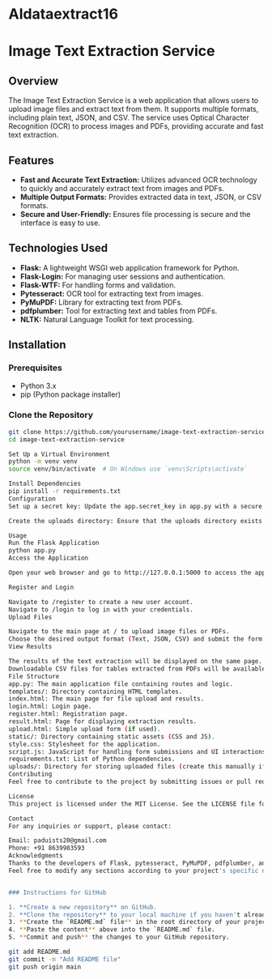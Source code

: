 # AIdataextract16

# Image Text Extraction Service

## Overview

The Image Text Extraction Service is a web application that allows users to upload image files and extract text from them. It supports multiple formats, including plain text, JSON, and CSV. The service uses Optical Character Recognition (OCR) to process images and PDFs, providing accurate and fast text extraction.

## Features

- **Fast and Accurate Text Extraction:** Utilizes advanced OCR technology to quickly and accurately extract text from images and PDFs.
- **Multiple Output Formats:** Provides extracted data in text, JSON, or CSV formats.
- **Secure and User-Friendly:** Ensures file processing is secure and the interface is easy to use.

## Technologies Used

- **Flask:** A lightweight WSGI web application framework for Python.
- **Flask-Login:** For managing user sessions and authentication.
- **Flask-WTF:** For handling forms and validation.
- **Pytesseract:** OCR tool for extracting text from images.
- **PyMuPDF:** Library for extracting text from PDFs.
- **pdfplumber:** Tool for extracting text and tables from PDFs.
- **NLTK:** Natural Language Toolkit for text processing.

## Installation

### Prerequisites

- Python 3.x
- pip (Python package installer)

### Clone the Repository

```bash
git clone https://github.com/yourusername/image-text-extraction-service.git
cd image-text-extraction-service

Set Up a Virtual Environment
python -m venv venv
source venv/bin/activate  # On Windows use `venv\Scripts\activate`

Install Dependencies
pip install -r requirements.txt
Configuration
Set up a secret key: Update the app.secret_key in app.py with a secure random key for session management.

Create the uploads directory: Ensure that the uploads directory exists or create it manually.

Usage
Run the Flask Application
python app.py
Access the Application

Open your web browser and go to http://127.0.0.1:5000 to access the application.

Register and Login

Navigate to /register to create a new user account.
Navigate to /login to log in with your credentials.
Upload Files

Navigate to the main page at / to upload image files or PDFs.
Choose the desired output format (Text, JSON, CSV) and submit the form.
View Results

The results of the text extraction will be displayed on the same page.
Downloadable CSV files for tables extracted from PDFs will be available if applicable.
File Structure
app.py: The main application file containing routes and logic.
templates/: Directory containing HTML templates.
index.html: The main page for file upload and results.
login.html: Login page.
register.html: Registration page.
result.html: Page for displaying extraction results.
upload.html: Simple upload form (if used).
static/: Directory containing static assets (CSS and JS).
style.css: Stylesheet for the application.
script.js: JavaScript for handling form submissions and UI interactions.
requirements.txt: List of Python dependencies.
uploads/: Directory for storing uploaded files (create this manually if needed).
Contributing
Feel free to contribute to the project by submitting issues or pull requests. For major changes, please open an issue first to discuss what you would like to change.

License
This project is licensed under the MIT License. See the LICENSE file for details.

Contact
For any inquiries or support, please contact:

Email: paduists20@gmail.com
Phone: +91 8639983593
Acknowledgments
Thanks to the developers of Flask, pytesseract, PyMuPDF, pdfplumber, and NLTK for their excellent libraries and tools.
Feel free to modify any sections according to your project's specific needs or personal preferences.


### Instructions for GitHub

1. **Create a new repository** on GitHub.
2. **Clone the repository** to your local machine if you haven't already.
3. **Create the `README.md` file** in the root directory of your project.
4. **Paste the content** above into the `README.md` file.
5. **Commit and push** the changes to your GitHub repository.

git add README.md
git commit -m "Add README file"
git push origin main






